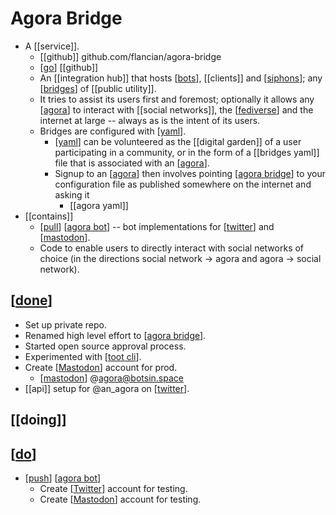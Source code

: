 # Agora Bridge

- A [[service]].
  - [[github]] github.com/flancian/agora-bridge
  - [[go]] [[github]]
  - An [[integration hub]] that hosts [[bots]], [[clients]] and [[siphons]]; any [[bridges]] of [[public utility]]. 
  - It tries to assist its users first and foremost; optionally it allows any [[agora]] to interact with [[social networks]], the [[fediverse]] and the internet at large -- always as is the intent of its users.
  - Bridges are configured with [[yaml]].
    - [[yaml]] can be volunteered as the [[digital garden]] of a user participating in a community, or in the form of a [[bridges yaml]] file that is associated with an [[agora]].
    - Signup to an [[agora]] then involves pointing [[agora bridge]] to your configuration file as published somewhere on the internet and asking it 
      - [[agora yaml]]
- [[contains]]
  - [[pull]] [[agora bot]] -- bot implementations for [[twitter]] and [[mastodon]].
  - Code to enable users to directly interact with social networks of choice (in the directions social network -> agora and agora -> social network).

## [[done]]

- Set up private repo.
- Renamed high level effort to [[agora bridge]].
- Started open source approval process.
- Experimented with [[toot cli]].
- Create [[Mastodon]] account for prod.
  - [[mastodon]] @agora@botsin.space
- [[api]] setup for @an_agora on [[twitter]].

## [[doing]]

## [[do]]
- [[push]] [[agora bot]]
  - Create [[Twitter]] account for testing.
  - Create [[Mastodon]] account for testing.




[//begin]: # "Autogenerated link references for markdown compatibility"
[go]: go "Go"
[bots]: bots "Bots"
[siphons]: siphons "Siphons"
[bridges]: bridges "Bridges"
[agora]: agora "Agora"
[fediverse]: fediverse "Fediverse"
[yaml]: yaml "Yaml"
[agora bridge]: agora-bridge "Agora Bridge"
[pull]: pull "Pull"
[agora bot]: agora-bot "Agora Bot"
[twitter]: twitter "Twitter"
[mastodon]: mastodon "Mastodon"
[done]: done "done"
[toot cli]: toot-cli "Toot Cli"
[Mastodon]: mastodon "Mastodon"
[do]: do "Do"
[push]: push "Push"
[Twitter]: twitter "Twitter"
[//end]: # "Autogenerated link references"